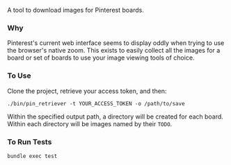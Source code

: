 A tool to download images for Pinterest boards.

### Why
Pinterest's current web interface seems to display oddly when trying to use the browser's native zoom. This exists to easily collect all the images for a board or set of boards to use your image viewing tools of choice.

### To Use
Clone the project, retrieve your access token, and then:
```
./bin/pin_retriever -t YOUR_ACCESS_TOKEN -o /path/to/save
```

Within the specified output path, a directory will be created for each board. Within each directory will be images named by their `TODO`.

### To Run Tests
```
bundle exec test
```
